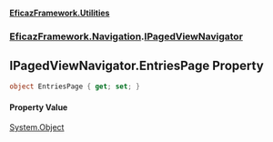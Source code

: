 #### [EficazFramework.Utilities](EficazFrameworkUtilities.md 'EficazFramework Utilities')
### [EficazFramework.Navigation](EficazFrameworkUtilities.md#EficazFramework.Navigation 'EficazFramework.Navigation').[IPagedViewNavigator](EficazFramework.Navigation/IPagedViewNavigator.md 'EficazFramework.Navigation.IPagedViewNavigator')

## IPagedViewNavigator.EntriesPage Property

```csharp
object EntriesPage { get; set; }
```

#### Property Value
[System.Object](https://docs.microsoft.com/en-us/dotnet/api/System.Object 'System.Object')
